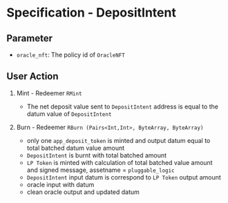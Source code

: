 # Specification - DepositIntent

## Parameter

- `oracle_nft`: The policy id of `OracleNFT`

## User Action

1. Mint - Redeemer `RMint`

   - The net deposit value sent to `DepositIntent` address is equal to the datum value of `DepositIntent`

2. Burn - Redeemer `RBurn (Pairs<Int,Int>, ByteArray, ByteArray)`

   - only one `app_deposit_token` is minted and output datum equal to total batched datum value amount
   - `DepositIntent` is burnt with total batched amount
   - `LP Token` is minted with calculation of total batched value amount and signed message, assetname = `pluggable_logic`
   - `DepositIntent` input datum is correspond to `LP Token` output amount
   - oracle input with datum
   - clean oracle output and updated datum
